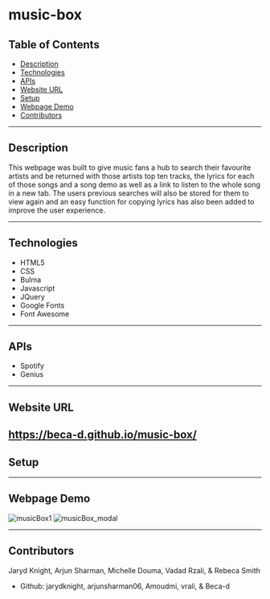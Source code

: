 # music-box

## Table of Contents

* [Description](#description)
* [Technologies](#technologies)
* [APIs](#APIs)
* [Website URL](#website-URL)
* [Setup](#setup)
* [Webpage Demo](#webpage-demo)
* [Contributors](#contributors)

---

## Description

This webpage was built to give music fans a hub to search their favourite artists and be returned with those artists top ten tracks, the lyrics for each of those songs and a song demo as well as a link to listen to the whole song in a new tab. The users previous searches will also be stored for them to view again and an easy function for copying lyrics has also been added to improve the user experience.

---

## Technologies

* HTML5
* CSS
* Bulma
* Javascript
* JQuery
* Google Fonts
* Font Awesome

---

## APIs 

* Spotify
* Genius

---

## Website URL

https://beca-d.github.io/music-box/
---

## Setup

---

## Webpage Demo
![musicBox1](https://user-images.githubusercontent.com/67708213/174935356-4fe69f2e-1db3-46b3-8ca7-420429d660cf.JPG)
![musicBox_modal](https://user-images.githubusercontent.com/67708213/174935373-1828d2c6-8163-488a-8ff1-a0e41543bbcc.JPG)

---

## Contributors
Jaryd Knight, Arjun Sharman, Michelle Douma, Vadad Rzali, & Rebeca Smith
* Github: jarydknight, arjunsharman06, Amoudmi, vrali, & Beca-d

